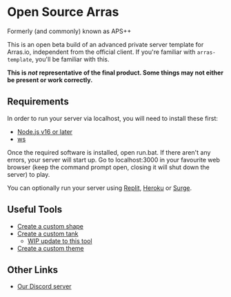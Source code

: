 # Open Source Arras
Formerly (and commonly) known as APS++

This is an open beta build of an advanced private server template for Arras.io, independent from the official client. If you're familiar with `arras-template`, you'll be familiar with this.

**This is *not* representative of the final product. Some things may not either be present or work correctly.**

## Requirements

In order to run your server via localhost, you will need to install these first:
- [Node.js v16 or later](https://nodejs.org/en)
- [ws](https://www.npmjs.com/package/ws)

Once the required software is installed, open run.bat. If there aren't any errors, your server will start up. Go to localhost:3000 in your favourite web browser (keep the command prompt open, closing it will shut down the server) to play.

You can optionally run your server using [Replit](https://replit.com), [Heroku](https://www.heroku.com/) or [Surge](https://surge.sh).

## Useful Tools

- [Create a custom shape](https://arras.io/ext/custom-shape)
- [Create a custom tank](https://dogeiscut.github.io/Arras-Tank-Builder/)
  - [WIP update to this tool](https://github.com/DogeisCut/Arras.io-Entity-Designer-v2)
- [Create a custom theme](https://codepen.io/road-to-100k/full/GRpvMzb)

## Other Links

- [Our Discord server](https://discord.gg/kvCAZfUCjy)

